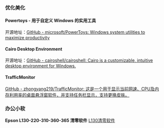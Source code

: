 ### 优化美化
#### Powertoys - 用于自定义 Windows 的实用工具

开源地址：[GitHub - microsoft/PowerToys: Windows system utilities to maximize productivity](https://github.com/microsoft/PowerToys)
#### Cairo Desktop Environment
开源地址：[GitHub - cairoshell/cairoshell: Cairo is a customizable, intuitive desktop environment for Windows.](https://github.com/cairoshell/cairoshell)
#### TrafficMonitor
[GitHub - zhongyang219/TrafficMonitor: 这是一个用于显示当前网速、CPU及内存利用率的桌面悬浮窗软件，并支持任务栏显示，支持更换皮肤。](https://github.com/zhongyang219/TrafficMonitor)

### 办公小软
**Epson L130-220-310-360-365 清零软件**
[L130清零软件](https://cqmzgg.lanzn.com/iF1nH24xxpwf)